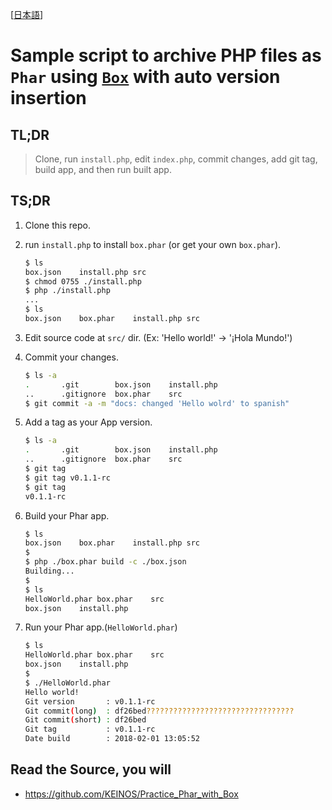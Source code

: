 [[日本語](https://qiita.com/KEINOS/items/620be6b1e043a5023e3c)]

# Sample script to archive PHP files as `Phar` using [`Box`](https://github.com/box-project/box2) with auto version insertion

## TL;DR

> Clone, run `install.php`, edit `index.php`, commit changes, add git tag, build app, and then run built app.

## TS;DR
1. Clone this repo.
2. run `install.php` to install `box.phar` (or get your own `box.phar`).

    ```bash
    $ ls
    box.json	install.php	src
    $ chmod 0755 ./install.php
    $ php ./install.php
    ...
    $ ls
    box.json	box.phar	install.php	src
    ```

3. Edit source code at `src/` dir. (Ex: 'Hello world!' -> '¡Hola Mundo!')

4. Commit your changes.

    ```bash
    $ ls -a
    .		.git		box.json	install.php
    ..		.gitignore	box.phar	src
    $ git commit -a -m "docs: changed 'Hello wolrd' to spanish"
    ```

5. Add a tag as your App version.

    ```bash
    $ ls -a
    .		.git		box.json	install.php
    ..		.gitignore	box.phar	src
    $ git tag
    $ git tag v0.1.1-rc
    $ git tag
    v0.1.1-rc
    ```

6. Build your Phar app.

    ```bash
    $ ls
    box.json	box.phar	install.php	src
    $
    $ php ./box.phar build -c ./box.json
    Building...
    $
    $ ls
    HelloWorld.phar	box.phar	src
    box.json	install.php
    ```

7. Run your Phar app.(`HelloWorld.phar`)

    ```bash
    $ ls
    HelloWorld.phar	box.phar	src
    box.json	install.php
    $
    $ ./HelloWorld.phar
    Hello world!
    Git version       : v0.1.1-rc
    Git commit(long)  : df26bed?????????????????????????????????
    Git commit(short) : df26bed
    Git tag           : v0.1.1-rc
    Date build        : 2018-02-01 13:05:52
    ```

## Read the Source, you will

- https://github.com/KEINOS/Practice_Phar_with_Box

